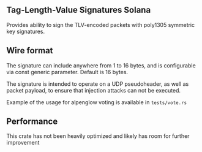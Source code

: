 ## Tag-Length-Value Signatures Solana

Provides ability to sign the TLV-encoded packets with poly1305 symmetric key signatures.

## Wire format

The signature can include anywhere from 1 to 16 bytes, and is configurable
via const generic parameter. Default is 16 bytes.

The signature is intended to operate on a UDP pseudoheader, as well as packet payload,
to ensure that injection attacks can not be executed.

Example of the usage for alpenglow voting is available in `tests/vote.rs`

## Performance

This crate has not been heavily optimized and likely has room for further improvement
